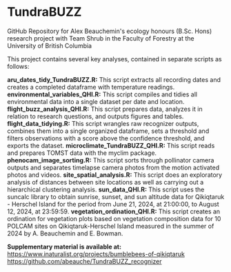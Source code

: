 # TundraBUZZ
GitHub Repository for Alex Beauchemin's ecology honours (B.Sc. Hons) research project with Team Shrub in the Faculty of Forestry at the University of British Columbia

This project contains several key analyses, contained in separate scripts as follows:

**aru_dates_tidy_TundraBUZZ.R:** This script extracts all recording dates and creates a completed dataframe with temperature readings.
**environmental_variables_QHI.R:** This script compiles and tidies all environmental data into a single dataset per date and location.
**flight_buzz_analysis_QHI.R:** This script prepares data, analyzes it in relation to research questions, and outputs figures and tables.
**flight_data_tidying.R:** This script wrangles raw recognizer outputs, combines them into a single organized dataframe, sets a threshold and filters observations with a score above the confidence threshold, and exports the dataset. 
**microclimate_TundraBUZZ_QHI.R:** This script reads and prepares TOMST data with the myclim package.
**phenocam_image_sorting.R:** This script sorts through pollinator camera outputs and separates timelapse camera photos from the motion activated photos and videos.
**site_spatial_analysis.R:** This script does an exploratory analysis of distances between site locations as well as carrying out a hierarchical clustering analysis.
**sun_data_QHI.R:** This script uses the suncalc library to obtain sunrise, sunset, and sun altitude data for Qikiqtaruk - Herschel Island for the period from June 21, 2024, at 21:00:00, to August 12, 2024, at 23:59:59.
**vegetation_ordination_QHI.R:** This script creates an ordination for vegetation plots based on vegetation composition data for 10 POLCAM sites on Qikiqtaruk-Herschel Island measured in the summer of 2024 by A. Beauchemin and E. Bowman.


**Supplementary material is available at:**
https://www.inaturalist.org/projects/bumblebees-of-qikiqtaruk
https://github.com/abeauche/TundraBUZZ_recognizer
